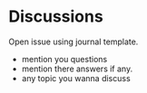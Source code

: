 # Discussions

Open issue using journal template.
- mention you questions
- mention there answers if any.
- any topic you wanna discuss
